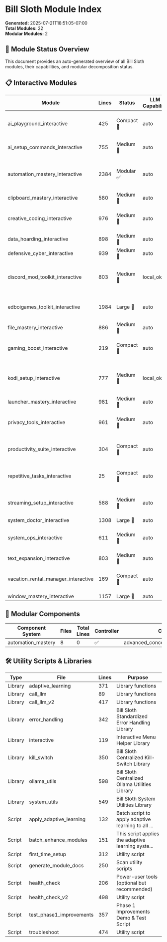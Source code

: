 # Bill Sloth Module Index

**Generated:** 2025-07-21T18:51:05-07:00  
**Total Modules:** 22  
**Modular Modules:** 2  

## 🚀 Module Status Overview

This document provides an auto-generated overview of all Bill Sloth modules,
their capabilities, and modular decomposition status.


## 📋 Interactive Modules

| Module | Lines | Status | LLM Capability | Description |
|--------|-------|--------|---------------|-------------|
| ai_playground_interactive      |   425 | Compact 📝 | auto          | Source the non-interactive ai playground module    |
| ai_setup_commands_interactive  |   755 | Medium 📄  | auto          | Source the non-interactive AI setup module         |
| automation_mastery_interactive |  2384 | Modular ✅  | auto          | Complete Automation Mastery - Neurodivergent-Fr... |
| clipboard_mastery_interactive  |   580 | Medium 📄  | auto          | No description                                     |
| creative_coding_interactive    |   976 | Medium 📄  | auto          | Source the non-interactive creative coding module  |
| data_hoarding_interactive      |   898 | Medium 📄  | auto          | No description                                     |
| defensive_cyber_interactive    |   939 | Medium 📄  | auto          | No description                                     |
| discord_mod_toolkit_interactive |   803 | Medium 📄  | local_ok      | Discord Moderation Toolkit - Complete interacti... |
| edboigames_toolkit_interactive |  1984 | Large 📏   | auto          | Initialize adaptive learning for this module       |
| file_mastery_interactive       |   886 | Medium 📄  | auto          | No description                                     |
| gaming_boost_interactive       |   219 | Compact 📝 | auto          | Source the non-interactive gaming boost module     |
| kodi_setup_interactive         |   777 | Medium 📄  | local_ok      | Kodi Debrid Setup - Complete interactive instal... |
| launcher_mastery_interactive   |   981 | Medium 📄  | auto          | No description                                     |
| privacy_tools_interactive      |   961 | Medium 📄  | auto          | Source the non-interactive privacy tools module    |
| productivity_suite_interactive |   304 | Compact 📝 | auto          | Source the non-interactive productivity suite m... |
| repetitive_tasks_interactive   |    25 | Compact 📝 | auto          | DEPRECATED: This module has been replaced by au... |
| streaming_setup_interactive    |   588 | Medium 📄  | auto          | Source the non-interactive streaming setup module  |
| system_doctor_interactive      |  1308 | Large 📏   | auto          | No description                                     |
| system_ops_interactive         |   611 | Medium 📄  | auto          | Source the non-interactive system ops module       |
| text_expansion_interactive     |   803 | Medium 📄  | auto          | No description                                     |
| vacation_rental_manager_interactive |   169 | Compact 📝 | auto          | Source the non-interactive vacation rental mana... |
| window_mastery_interactive     |  1157 | Large 📏   | auto          | No description                                     |

## 🧩 Modular Components

| Component System | Files | Total Lines | Controller | Components |
|------------------|-------|-------------|------------|------------|
| automation_mastery   |     8 |           0 | ✅        | advanced_concepts,ai_automation,asses... |

## 🛠️ Utility Scripts & Libraries

| Type | File | Lines | Purpose |
|------|------|-------|---------|
| Library  | adaptive_learning    |   371 | Library functions                                  |
| Library  | call_llm             |    89 | Library functions                                  |
| Library  | call_llm_v2          |   417 | Library functions                                  |
| Library  | error_handling       |   342 | Bill Sloth Standardized Error Handling Library     |
| Library  | interactive          |   119 | Interactive Menu Helper Library                    |
| Library  | kill_switch          |   350 | Bill Sloth Centralized Kill-Switch Library         |
| Library  | ollama_utils         |   598 | Bill Sloth Centralized Ollama Utilities Library    |
| Library  | system_utils         |   549 | Bill Sloth System Utilities Library                |
| Script   | apply_adaptive_learning |   132 | Batch script to apply adaptive learning to all ... |
| Script   | batch_enhance_modules |   151 | This script applies the adaptive learning syste... |
| Script   | first_time_setup     |   312 | Utility script                                     |
| Script   | generate_module_docs |   250 | Scan utility scripts                               |
| Script   | health_check         |   206 | Power-user tools (optional but recommended)        |
| Script   | health_check_v2      |   498 | Utility script                                     |
| Script   | test_phase1_improvements |   357 | Phase 1 Improvements Demo & Test Script            |
| Script   | troubleshoot         |   474 | Utility script                                     |

